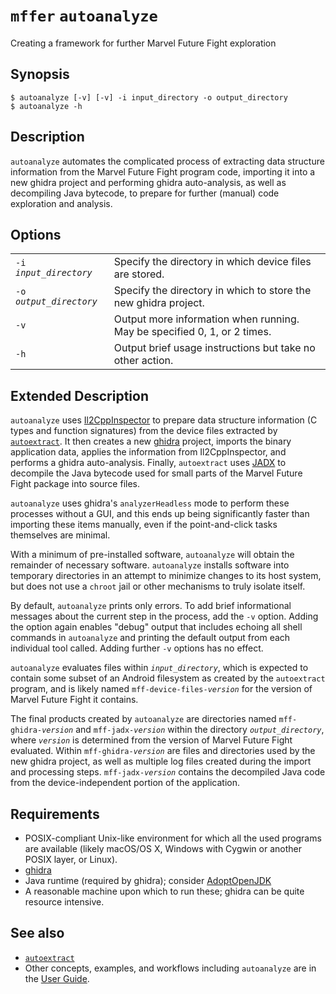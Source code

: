 # `mffer` `autoanalyze`

Creating a framework for further Marvel Future Fight exploration

## Synopsis

```shell
$ autoanalyze [-v] [-v] -i input_directory -o output_directory
$ autoanalyze -h
```

## Description

`autoanalyze` automates the complicated process of extracting data structure
information from the Marvel Future Fight program code, importing it into a new
ghidra project and performing ghidra auto-analysis, as well as decompiling Java
bytecode, to prepare for further (manual) code exploration and analysis.

## Options

|                           |                                                                          |
| ------------------------- | ------------------------------------------------------------------------ |
| `-i` _`input_directory`_  | Specify the directory in which device files are stored.                  |
| `-o` _`output_directory`_ | Specify the directory in which to store the new ghidra project.          |
| `-v`                      | Output more information when running. May be specified 0, 1, or 2 times. |
| `-h`                      | Output brief usage instructions but take no other action.                |

## Extended Description

`autoanalyze` uses [Il2CppInspector](https://github.com/djkaty/Il2CppInspector)
to prepare data structure information (C types and function signatures) from the
device files extracted by [`autoextract`](autoextract.md). It then creates a
new [ghidra](https://ghidra-sre.org) project, imports the binary application
data, applies the information from Il2CppInspector, and performs a ghidra
auto-analysis. Finally, `autoextract` uses
[JADX](https://github.com/skylot/jadx) to decompile the Java bytecode used for
small parts of the Marvel Future Fight package into source files.

`autoanalyze` uses ghidra's `analyzerHeadless` mode to perform these processes
without a GUI, and this ends up being significantly faster than importing these
items manually, even if the point-and-click tasks themselves are minimal.

With a minimum of pre-installed software, `autoanalyze` will obtain the
remainder of necessary software. `autoanalyze` installs software into temporary
directories in an attempt to minimize changes to its host system, but does not
use a `chroot` jail or other mechanisms to truly isolate itself.

By default, `autoanalyze` prints only errors. To add brief informational
messages about the current step in the process, add the `-v` option. Adding the
option again enables "debug" output that includes echoing all shell commands in
`autoanalyze` and printing the default output from each individual tool called.
Adding further `-v` options has no effect.

`autoanalyze` evaluates files within _`input_directory`_, which is expected to
contain some subset of an Android filesystem as created by the `autoextract`
program, and is likely named `mff-device-files-`_`version`_ for the version of
Marvel Future Fight it contains.

The final products created by `autoanalyze` are directories named
`mff-ghidra-`_`version`_ and `mff-jadx-`_`version`_ within the directory
_`output_directory`_, where _`version`_ is determined from the version of Marvel
Future Fight evaluated. Within `mff-ghidra-`_`version`_ are files and
directories used by the new ghidra project, as well as multiple log files
created during the import and processing steps. `mff-jadx-`_`version`_ contains
the decompiled Java code from the device-independent portion of the application.

## Requirements

-   POSIX-compliant Unix-like environment for which all the used
    programs are available (likely macOS/OS X, Windows with Cygwin or
    another POSIX layer, or Linux).
-   [ghidra](https://ghidra-sre.org)
-   Java runtime (required by ghidra); consider
    [AdoptOpenJDK](https://adoptopenjdk.net)
-   A reasonable machine upon which to run these; ghidra can be quite resource
    intensive.

## See also

-   [`autoextract`](autoextract.md)
-   Other concepts, examples, and workflows including `autoanalyze` are in the
    [User Guide](USAGE.md).
